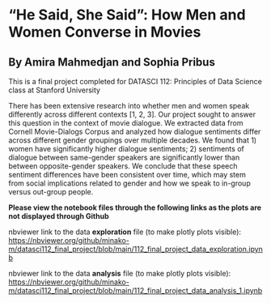# “He Said, She Said”: How Men and Women Converse in Movies
## By Amira Mahmedjan and Sophia Pribus

This is a final project completed for DATASCI 112: Principles of Data Science class at Stanford University

There has been extensive research into whether men and women speak differently across different contexts [1, 2, 3]. Our project sought to answer this question in the context of movie dialogue. We extracted data from Cornell Movie-Dialogs Corpus and analyzed how dialogue sentiments differ across different gender groupings over multiple decades. We found that 1) women have significantly higher dialogue sentiments; 2) sentiments of dialogue between same-gender speakers are significantly lower than between opposite-gender speakers. We conclude that these speech sentiment differences have been consistent over time, which may stem from social implications related to gender and how we speak to in-group versus out-group people.

**Please view the notebook files through the following links as the plots are not displayed through Github**

nbviewer link to the data **exploration** file (to make plotly plots visible): https://nbviewer.org/github/minako-m/datasci112_final_project/blob/main/112_final_project_data_exploration.ipynb

nbviewer link to the data **analysis** file (to make plotly plots visible): https://nbviewer.org/github/minako-m/datasci112_final_project/blob/main/112_final_project_data_analysis_1.ipynb
